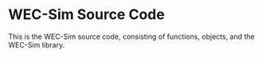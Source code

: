 # WEC-Sim Source Code
This is the WEC-Sim source code, consisting of functions, objects, and the WEC-Sim library.
